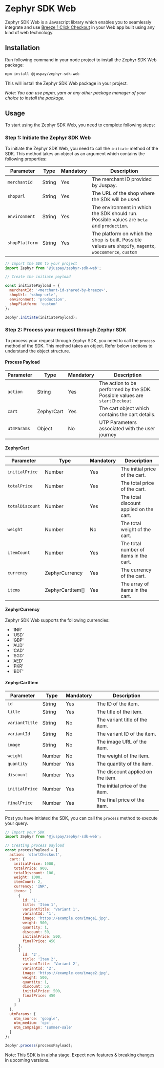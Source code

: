 # Zephyr SDK Web

Zephyr SDK Web is a Javascript library which enables you to seamlessly integrate and use [Breeze 1 Click Checkout](https://breeze.in/) in your Web app built using any kind of web technology.

## Installation

Run following command in your node project to install the Zephyr SDK Web package:

```sh
npm install @juspay/zephyr-sdk-web
```

This will install the Zephyr SDK Web package in your project.

_Note: You can use pnpm, yarn or any other package manager of your choice to install the package._

## Usage

To start using the Zephyr SDK Web, you need to complete following steps:

### Step 1: Initiate the Zephyr SDK Web

To initiate the Zephyr SDK Web, you need to call the `initiate` method of the SDK. This method takes an object as an argument which contains the following properties:

| Parameter      | Type   | Mandatory | Description                                                                                                |
| -------------- | ------ | --------- | ---------------------------------------------------------------------------------------------------------- |
| `merchantId`   | String | Yes       | The merchant ID provided by Juspay.                                                                        |
| `shopUrl`      | String | Yes       | The URL of the shop where the SDK will be used.                                                            |
| `environment`  | String | Yes       | The environment in which the SDK should run. Possible values are `beta` and `production`.                  |
| `shopPlatform` | String | Yes       | The platform on which the shop is built. Possible values are `shopify`, `magento`, `woocommerce`, `custom` |

```javascript
// Import the SDK to your project
import Zephyr from '@juspay/zephyr-sdk-web';

// Create the initiate payload

const initiatePayload = {
  merchantId: '<merchant-id-shared-by-breeze>',
  shopUrl: '<shop-url>',
  environment: 'production',
  shopPlatform: 'custom'
};

Zephyr.initiate(initiatePayload);
```

### Step 2: Process your request through Zephyr SDK

To process your request through Zephyr SDK, you need to call the `process` method of the SDK. This method takes an object. Refer below sections to understand the object structure.

#### Process Payload

| Parameter   | Type       | Mandatory | Description                                                                |
| ----------- | ---------- | --------- | -------------------------------------------------------------------------- |
| `action`    | String     | Yes       | The action to be performed by the SDK. Possible values are `startCheckout` |
| `cart`      | ZephyrCart | Yes       | The cart object which contains the cart details.                           |
| `utmParams` | Object     | No        | UTP Parameters associated with the user journey                            |

#### ZephyrCart

| Parameter       | Type             | Mandatory | Description                             |
| --------------- | ---------------- | --------- | --------------------------------------- |
| `initialPrice`  | Number           | Yes       | The initial price of the cart.          |
| `totalPrice`    | Number           | Yes       | The total price of the cart.            |
| `totalDiscount` | Number           | Yes       | The total discount applied on the cart. |
| `weight`        | Number           | No        | The total weight of the cart.           |
| `itemCount`     | Number           | Yes       | The total number of items in the cart.  |
| `currency`      | ZephyrCurrency   | Yes       | The currency of the cart.               |
| `items`         | ZephyrCartItem[] | Yes       | The array of items in the cart.         |

#### ZephyrCurrency

Zephyr SDK Web supports the following currencies:

- 'INR'
- 'USD'
- 'GBP'
- 'AUD'
- 'CAD'
- 'SGD'
- 'AED'
- 'PKR'
- 'BDT'

#### ZephyrCartItem

| Parameter      | Type   | Mandatory | Description                       |
| -------------- | ------ | --------- | --------------------------------- |
| `id`           | String | Yes       | The ID of the item.               |
| `title`        | String | Yes       | The title of the item.            |
| `variantTitle` | String | No        | The variant title of the item.    |
| `variantId`    | String | No        | The variant ID of the item.       |
| `image`        | String | No        | The image URL of the item.        |
| `weight`       | Number | No        | The weight of the item.           |
| `quantity`     | Number | Yes       | The quantity of the item.         |
| `discount`     | Number | Yes       | The discount applied on the item. |
| `initialPrice` | Number | Yes       | The initial price of the item.    |
| `finalPrice`   | Number | Yes       | The final price of the item.      |

Post you have initiated the SDK, you can call the `process` method to execute your query.

```javascript
// Import your SDK
import Zephyr from '@juspay/zephyr-sdk-web';

// Creating process payload
const processPayload = {
  action: 'startCheckout',
  cart: {
    initialPrice: 1000,
    totalPrice: 900,
    totalDiscount: 100,
    weight: 1000,
    itemCount: 2,
    currency: 'INR',
    items: [
      {
        id: '1',
        title: 'Item 1',
        variantTitle: 'Variant 1',
        variantId: '1',
        image: 'https://example.com/image1.jpg',
        weight: 500,
        quantity: 1,
        discount: 50,
        initialPrice: 500,
        finalPrice: 450
      },
      {
        id: '2',
        title: 'Item 2',
        variantTitle: 'Variant 2',
        variantId: '2',
        image: 'https://example.com/image2.jpg',
        weight: 500,
        quantity: 1,
        discount: 50,
        initialPrice: 500,
        finalPrice: 450
      }
    ]
  },
  utmParams: {
    utm_source: 'google',
    utm_medium: 'cpc',
    utm_campaign: 'summer-sale'
  }
};

Zephyr.process(processPayload);
```

Note: This SDK is in alpha stage. Expect new features & breaking changes in upcoming versions.
